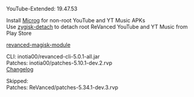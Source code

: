 YouTube-Extended: 19.47.53  

Install [Microg](https://github.com/ReVanced/GmsCore/releases) for non-root YouTube and YT Music APKs  
Use [zygisk-detach](https://github.com/j-hc/zygisk-detach) to detach root ReVanced YouTube and YT Music from Play Store  

[revanced-magisk-module](https://github.com/j-hc/revanced-magisk-module)
  
CLI: inotia00/revanced-cli-5.0.1-all.jar  
Patches: inotia00/patches-5.10.1-dev.2.rvp  
[Changelog](https://github.com/inotia00/revanced-patches/releases/tag/v5.10.1-dev.2)  

Skipped:  
Patches: ReVanced/patches-5.34.1-dev.3.rvp    
